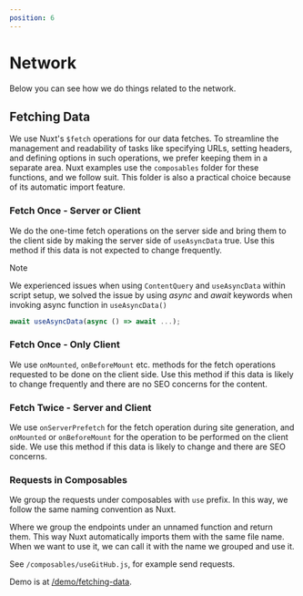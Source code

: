 ```yaml
---
position: 6
---
```


# Network

Below you can see how we do things related to the network.

## Fetching Data

We use Nuxt's `$fetch` operations for our data fetches. To streamline the
management and readability of tasks like specifying URLs, setting headers, and
defining options in such operations, we prefer keeping them in a separate area.
Nuxt examples use the `composables` folder for these functions, and we follow
suit. This folder is also a practical choice because of its automatic import
feature.

### Fetch Once - Server or Client

We do the one-time fetch operations on the server side and bring them to the
client side by making the server side of `useAsyncData` true. Use this method if
this data is not expected to change frequently.

> [!NOTE]
>
> We experienced issues when using `ContentQuery` and `useAsyncData` within
> script setup, we solved the issue by using _async_ and _await_ keywords when
>invoking async function in `useAsyncData()`
>
> ```js
> await useAsyncData(async () => await ...);
> ```

### Fetch Once - Only Client

We use `onMounted`, `onBeforeMount` etc. methods for the fetch operations
requested to be done on the client side. Use this method if this data is likely
to change frequently and there are no SEO concerns for the content.

### Fetch Twice - Server and Client

We use `onServerPrefetch` for the fetch operation during site generation, and
`onMounted` or `onBeforeMount` for the operation to be performed on the client
side. We use this method if this data is likely to change and there are SEO
concerns.

### Requests in Composables

We group the requests under composables with `use` prefix. In this way, we
follow the same naming convention as Nuxt.

Where we group the endpoints under an unnamed function and return them. This way
Nuxt automatically imports them with the same file name. When we want to use it,
we can call it with the name we grouped and use it.

See `/composables/useGitHub.js`, for example send requests.

Demo is at [/demo/fetching-data](/demo/fetching-data/).
